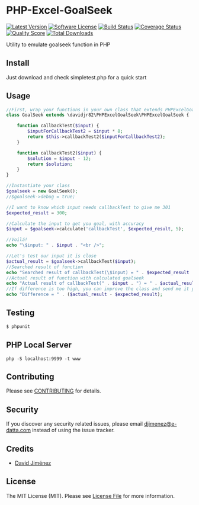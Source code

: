 # PHP-Excel-GoalSeek

[![Latest Version](https://img.shields.io/github/release/davidjr82/PHP-Excel-GoalSeek.svg?style=flat-square)](https://github.com/davidjr82/PHP-Excel-GoalSeek/releases)
[![Software License](https://img.shields.io/badge/license-MIT-brightgreen.svg?style=flat-square)](LICENSE.md)
[![Build Status](https://img.shields.io/travis/davidjr82/PHP-Excel-GoalSeek/master.svg?style=flat-square)](https://travis-ci.org/davidjr82/PHP-Excel-GoalSeek)
[![Coverage Status](https://img.shields.io/scrutinizer/coverage/g/davidjr82/PHP-Excel-GoalSeek.svg?style=flat-square)](https://scrutinizer-ci.com/g/davidjr82/PHP-Excel-GoalSeek/code-structure)
[![Quality Score](https://img.shields.io/scrutinizer/g/davidjr82/PHP-Excel-GoalSeek.svg?style=flat-square)](https://scrutinizer-ci.com/g/davidjr82/PHP-Excel-GoalSeek)
[![Total Downloads](https://img.shields.io/packagist/dt/league/PHP-Excel-GoalSeek.svg?style=flat-square)](https://packagist.org/packages/league/PHP-Excel-GoalSeek)


Utility to emulate goalseek function in PHP

## Install

Just download and check simpletest.php for a quick start

## Usage

``` php
//First, wrap your functions in your own class that extends PHPExcelGoalSeek
class GoalSeek extends \davidjr82\PHPExcelGoalSeek\PHPExcelGoalSeek {

    function callbackTest($input) {
        $inputForCallbackTest2 = $input * 8;
        return $this->callbackTest2($inputForCallbackTest2);
    }

    function callbackTest2($input) {
        $solution = $input - 12;
        return $solution;
    }
}

//Instantiate your class
$goalseek = new GoalSeek();
//$goalseek->debug = true;

//I want to know which input needs callbackTest to give me 301
$expected_result = 300;

//Calculate the input to get you goal, with accuracy
$input = $goalseek->calculate('callbackTest', $expected_result, 5);

//Voilá!
echo "\$input: " . $input . "<br />";

//Let's test our input it is close
$actual_result = $goalseek->callbackTest($input);
//Searched result of function
echo "Searched result of callbackTest(\$input) = " . $expected_result . "<br />";
//Actual result of function with calculated goalseek
echo "Actual result of callbackTest(" . $input . ") = " . $actual_result . "<br />";
//If difference is too high, you can improve the class and send me it your modifications ;)
echo "Difference = " . ($actual_result - $expected_result);
```

## Testing

``` bash
$ phpunit
```

## PHP Local Server

```
php -S localhost:9999 -t www
```

## Contributing

Please see [CONTRIBUTING](CONTRIBUTING.md) for details.

## Security

If you discover any security related issues, please email djimenez@e-datta.com instead of using the issue tracker.

## Credits

- [David Jiménez](https://github.com/davidjr82)

## License

The MIT License (MIT). Please see [License File](LICENSE.md) for more information.
